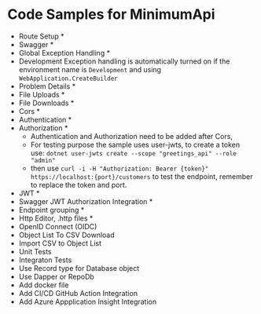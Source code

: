 # Code Samples for MinimumApi
- Route Setup *
- Swagger *
- Global Exception Handling *
- Development Exception handling is automatically turned on if the environment name is `Development` and using `WebApplication.CreateBuilder` 
- Problem Details *
- File Uploads *
- File Downloads *
- Cors *
- Authentication *
- Authorization *
  - Authentication and Authorization need to be added after Cors, 
  - For testing purpose the sample uses user-jwts, to create a token use: `dotnet user-jwts create --scope "greetings_api" --role "admin"`
  - then use `curl -i -H "Authorization: Bearer {token}" https://localhost:{port}/customers` to test the endpoint, remember to replace the token and port.
- JWT *
- Swagger JWT Authorization Integration *
- Endpoint grouping *
- Http Editor, .http files *
- OpenID Connect (OIDC)
- Object List To CSV Download
- Import CSV to Object List
- Unit Tests
- Integraton Tests
- Use Record type for Database object
- Use Dapper or RepoDb
- Add docker file
- Add CI/CD GitHub Action Integration 
- Add Azure Appplication Insight Integration